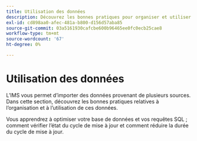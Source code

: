 ```yaml
---
title: Utilisation des données
description: Découvrez les bonnes pratiques pour organiser et utiliser ces données.
exl-id: cd898aa0-afec-481a-b800-d156d57aba85
source-git-commit: 03a5161930cafcbe600b96465ee0fc0ecb25cae8
workflow-type: tm+mt
source-wordcount: '67'
ht-degree: 0%

---
```


# Utilisation des données

L’IMS vous permet d’importer des données provenant de plusieurs sources. Dans cette section, découvrez les bonnes pratiques relatives à l’organisation et à l’utilisation de ces données.

Vous apprendrez à optimiser votre base de données et vos requêtes SQL ; comment vérifier l’état du cycle de mise à jour et comment réduire la durée du cycle de mise à jour.
